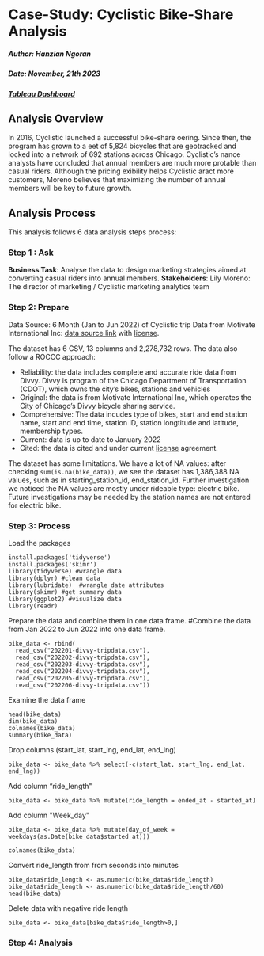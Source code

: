 # Case-Study: Cyclistic Bike-Share Analysis

##### Author: Hanzian Ngoran

##### Date: November, 21th 2023

##### [Tableau Dashboard](https://public.tableau.com/app/profile/hanzian.ngoran/viz/CyclisticBike_17000644833820/Dashboard7#1)

## Analysis Overview

In 2016, Cyclistic launched a successful bike-share o ering. Since then, the program has grown to a  eet of 5,824 bicycles that are geotracked and locked into a network of 692 stations across Chicago. Cyclistic’s  nance analysts have concluded that annual members are much more pro table than casual riders. Although the pricing  exibility helps Cyclistic a ract more customers, Moreno believes that maximizing the number of annual members will be key to future growth.

## Analysis Process

This analysis follows 6 data analysis steps process:

### Step 1 : Ask

**Business Task**: Analyse the data to design marketing strategies aimed at converting casual riders into annual members.
**Stakeholders**: Lily Moreno: The director of marketing / Cyclistic marketing analytics team

### Step 2: Prepare

Data Source: 6 Month (Jan to Jun 2022) of Cyclistic trip Data from Motivate International Inc: [data source link](https://divvy-tripdata.s3.amazonaws.com/index.html) with [license](https://www.divvybikes.com/data-license-agreement).

The dataset has 6 CSV, 13 columns and 2,278,732 rows. The data also follow a ROCCC approach:

- Reliability: the data includes complete and accurate ride data from Divvy. Divvy is program of the Chicago Department of Transportation (CDOT), which owns the city’s bikes, stations and vehicles
- Original: the data is from Motivate International Inc, which operates the City of Chicago’s Divvy bicycle sharing service.
- Comprehensive: The data incudes type of bikes, start and end station name, start and end time, station ID, station longtitude and latitude, membership types.
- Current: data is up to date to January 2022
- Cited: the data is cited and under current [license](https://www.divvybikes.com/data-license-agreement) agreement.

The dataset has some limitations. We have a lot of NA values: after checking `sum(is.na(bike_data))`, we see the dataset has 1,386,388 NA values, such as in starting_station_id, end_station_id. Further investigation we noticed the NA values are mostly under rideable type: electric bike. Future investigations may be needed by the station names are not entered for electric bike. 

### Step 3: Process

Load the packages
```{r}
install.packages('tidyverse')
install.packages('skimr')
library(tidyverse) #wrangle data
library(dplyr) #clean data
library(lubridate)  #wrangle date attributes
library(skimr) #get summary data
library(ggplot2) #visualize data
library(readr)
```

Prepare the data and combine them in one data frame.
#Combine the data from Jan 2022 to Jun 2022 into one data frame.
```{r}
bike_data <- rbind(
  read_csv("202201-divvy-tripdata.csv"),
  read_csv("202202-divvy-tripdata.csv"),
  read_csv("202203-divvy-tripdata.csv"),
  read_csv("202204-divvy-tripdata.csv"),
  read_csv("202205-divvy-tripdata.csv"),
  read_csv("202206-divvy-tripdata.csv"))
```
Examine the data frame

```{r}
head(bike_data)
dim(bike_data)
colnames(bike_data)
summary(bike_data)
```

Drop columns (start_lat, start_lng, end_lat, end_lng)

```{r}
bike_data <- bike_data %>% select(-c(start_lat, start_lng, end_lat, end_lng))
```

 Add column “ride_length"

```{r}
bike_data <- bike_data %>% mutate(ride_length = ended_at - started_at)
```

Add column "Week_day"
```{r}
bike_data <- bike_data %>% mutate(day_of_week = weekdays(as.Date(bike_data$started_at)))

colnames(bike_data)
```
Convert ride_length from from seconds into minutes

```{r}
bike_data$ride_length <- as.numeric(bike_data$ride_length)
bike_data$ride_length <- as.numeric(bike_data$ride_length/60)
head(bike_data)
```

Delete data with negative ride length

```{r}
bike_data <- bike_data[bike_data$ride_length>0,]
```

### Step 4: Analysis



